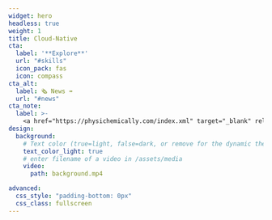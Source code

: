 ```yaml
---
widget: hero
headless: true
weight: 1
title: Cloud-Native
cta:
  label: '**Explore**'
  url: "#skills"
  icon_pack: fas
  icon: compass
cta_alt:
  label: 🗞️ News ➡️
  url: "#news"
cta_note:
  label: >-
    <a href="https://physichemically.com/index.xml" target="_blank" rel="noopener"><i class="fas fa-rss mr-1"></i>**Subscribe** to the **RSS channel**</a> if you don't want to miss any update.<br><a href="https://discord.gg/kJqPqTJ" target="_blank" rel="noopener"><i class="fab fa-discord mr-1"></i>**Join** the **Discord server**</a> to actively participate in the website by commenting, giving your opinion, making requests, suggestions...
design:
  background:
    # Text color (true=light, false=dark, or remove for the dynamic theme color).
    text_color_light: true
    # enter filename of a video in /assets/media
    video:
      path: background.mp4

advanced:
  css_style: "padding-bottom: 0px"
  css_class: fullscreen
---
```

